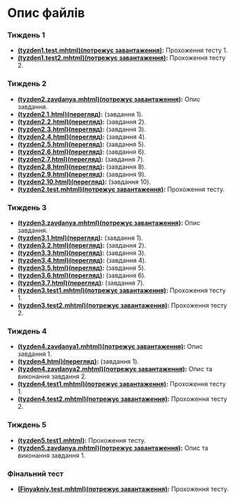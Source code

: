 <!DOCTYPE html>
<html>

<head>
</head>

<body>
  <h1>Опис файлів</h1>
  <h3>Тиждень 1</h3>
<ul>
    <li><strong><a href="https://mushkettt.github.io/praktika/tyzden1.test.mhtml">(tyzden1.test.mhtml)(потрежує завантаження)</a>:</strong> Прохоження тесту 1.</li>
    <li><strong><a href="https://mushkettt.github.io/praktika/tyzden1.test2.mhtml">(tyzden1.test2.mhtml)(потрежує завантаження)</a>:</strong> Прохоження тесту 2.</li>
</ul>
<h3>Тиждень 2</h3>
<ul>
    <li><strong><a href="https://mushkettt.github.io/praktika/tyzden2.zavdanya.mhtml">(tyzden2.zavdanya.mhtml)(потрежує завантаження)</a>:</strong> Опис завдання.</li>
    <li><strong><a href="https://mushkettt.github.io/praktika/tyzden2.1.html">(tyzden2.1.html)(перегляд)</a>:</strong> (завдання 1).</li>
    <li><strong><a href="https://mushkettt.github.io/praktika/tyzden2.2.html">(tyzden2.2.html)(перегляд)</a>:</strong> (завдання 2).</li>
    <li><strong><a href="https://mushkettt.github.io/praktika/tyzden2.3.html">(tyzden2.3.html)(перегляд)</a>:</strong> (завдання 3).</li>
    <li><strong><a href="https://mushkettt.github.io/praktika/tyzden2.4.html">(tyzden2.4.html)(перегляд)</a>:</strong> (завдання 4).</li>
    <li><strong><a href="https://mushkettt.github.io/praktika/tyzden2.5.html">(tyzden2.5.html)(перегляд)</a>:</strong> (завдання 5).</li>
    <li><strong><a href="https://mushkettt.github.io/praktika/tyzden2.6.html">(tyzden2.6.html)(перегляд)</a>:</strong> (завдання 6).</li>
    <li><strong><a href="https://mushkettt.github.io/praktika/tyzden2.7.html">(tyzden2.7.html)(перегляд)</a>:</strong> (завдання 7).</li>
    <li><strong><a href="https://mushkettt.github.io/praktika/tyzden2.8.html">(tyzden2.8.html)(перегляд)</a>:</strong> (завдання 8).</li>
    <li><strong><a href="https://mushkettt.github.io/praktika/tyzden2.9.html">(tyzden2.9.html)(перегляд)</a>:</strong> (завдання 9).</li>
    <li><strong><a href="https://mushkettt.github.io/praktika/tyzden2.10.html">(tyzden2.10.html)(перегляд)</a>:</strong> (завдання 10).</li>
    <li><strong><a href="https://mushkettt.github.io/praktika/tyzden2.test.mhtml">(tyzden2.test.mhtml)(потрежує завантаження)</a>:</strong> Прохоження тесту.</li>

</ul>
<h3>Тиждень 3</h3>
<ul>
    <li><strong><a href="https://mushkettt.github.io/praktika/tyzden3.zavdanya.mhtml">(tyzden3.zavdanya.mhtml)(потрежує завантаження)</a>:</strong> Опис завдання.</li>
    <li><strong><a href="https://mushkettt.github.io/praktika/tyzden3.1.html">(tyzden3.1.html)(перегляд)</a>:</strong> (завдання 1).</li>
    <li><strong><a href="https://mushkettt.github.io/praktika/tyzden3.2.html">(tyzden3.2.html)(перегляд)</a>:</strong> (завдання 2).</li>
    <li><strong><a href="https://mushkettt.github.io/praktika/tyzden3.3.html">(tyzden3.3.html)(перегляд)</a>:</strong> (завдання 3).</li>
    <li><strong><a href="https://mushkettt.github.io/praktika/tyzden3.4.html">(tyzden3.4.html)(перегляд)</a>:</strong> (завдання 4).</li>
    <li><strong><a href="https://mushkettt.github.io/praktika/tyzden3.5.html">(tyzden3.5.html)(перегляд)</a>:</strong> (завдання 5).</li>
    <li><strong><a href="https://mushkettt.github.io/praktika/tyzden3.6.html">(tyzden3.6.html)(перегляд)</a>:</strong> (завдання 6).</li>
    <li><strong><a href="https://mushkettt.github.io/praktika/tyzden3.7.html">(tyzden3.7.html)(перегляд)</a>:</strong> (завдання 7).</li>
    <li><strong><a href="https://mushkettt.github.io/praktika/tyzden3.test1.mhtml">(tyzden3.test1.mhtml)(потрежує завантаження)</a>:</strong> Прохоження тесту 1.</li>
    <li><strong><a href="https://mushkettt.github.io/praktika/tyzden3.test2.mhtml">(tyzden3.test2.mhtml)(потрежує завантаження)</a>:</strong> Прохоження тесту 2.</li>

</ul>
<h3>Тиждень 4</h3>
<ul>
    <li><strong><a href="https://mushkettt.github.io/praktika/tyzden4.zavdanya1.mhtml">(tyzden4.zavdanya1.mhtml)(потрежує завантаження)</a>:</strong> Опис завдання 1.</li>
    <li><strong><a href="https://mushkettt.github.io/praktika/tyzden4.html">(tyzden4.html)(перегляд)</a>:</strong> (завдання 1).</li>
    <li><strong><a href="https://mushkettt.github.io/praktika/tyzden4.zavdanya2.mhtml">(tyzden4.zavdanya2.mhtml)(потрежує завантаження)</a>:</strong> Опис та виконання завдання 2.</li>
    <li><strong><a href="https://mushkettt.github.io/praktika/tyzden4.test1.mhtml">(tyzden4.test1.mhtml)(потрежує завантаження)</a>:</strong> Прохоження тесту 1.</li>
    <li><strong><a href="https://mushkettt.github.io/praktika/tyzden4.test2.mhtml">(tyzden4.test2.mhtml)(потрежує завантаження)</a>:</strong> Прохоження тесту 2.</li>
</ul>
<h3>Тиждень 5</h3>
<ul>
    <li><strong><a href="https://mushkettt.github.io/praktika/tyzden5.test1.mhtml">(tyzden5.test1.mhtml)</a>:</strong> Прохоження тесту.</li>
    <li><strong><a href="https://mushkettt.github.io/praktika/tyzden5.zavdanya.mhtml">(tyzden5.zavdanya.mhtml)(потрежує завантаження)</a>:</strong> Опис та виконання завдання 1.</li>
</ul>
<h3>Фінальний тест</h3>
<ul>
<li><strong><a href="https://mushkettt.github.io/praktika/Finyakniy.test.mhtml">(Finyakniy.test.mhtml)(потрежує завантаження)</a>:</strong> Прохоження тесту.</li>
  </ul>
</body>

</html>
